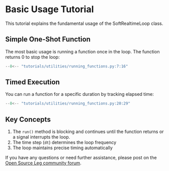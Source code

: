 # Basic Usage Tutorial

This tutorial explains the fundamental usage of the SoftRealtimeLoop class.

## Simple One-Shot Function

The most basic usage is running a function once in the loop. The function returns 0 to stop the loop:

```python
--8<-- "tutorials/utilities/running_functions.py:7:16"
```

## Timed Execution

You can run a function for a specific duration by tracking elapsed time:

```python
--8<-- "tutorials/utilities/running_functions.py:20:29"
```

## Key Concepts

1. The `run()` method is blocking and continues until the function returns or a signal interrupts the loop.
2. The time step (`dt`) determines the loop frequency
3. The loop maintains precise timing automatically

If you have any questions or need further assistance, please post on the [Open Source Leg community forum](https://opensourceleg.org/community).
